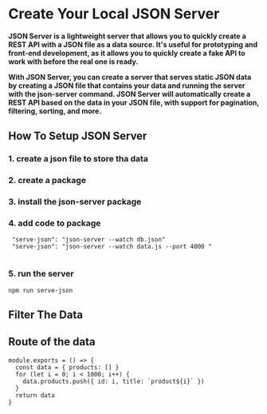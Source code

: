 # Create Your Local JSON Server

**JSON Server is a lightweight server that allows you to quickly create a REST API with a JSON file as a data source. It's useful for prototyping and front-end development, as it allows you to quickly create a fake API to work with before the real one is ready.**

**With JSON Server, you can create a server that serves static JSON data by creating a JSON file that contains your data and running the server with the json-server command. JSON Server will automatically create a REST API based on the data in your JSON file, with support for pagination, filtering, sorting, and more.**

## How To Setup JSON Server

### 1. create a json file to store tha data

### 2. create a package

### 3. install the json-server package

### 4. add code to package

```
 "serve-json": "json-server --watch db.json"
 "serve-json": "json-server --watch data.js --port 4000 "
 
```

### 5. run the server

```
npm run serve-json
```

## Filter The Data


## Route of the data
```
module.exports = () => {
  const data = { products: [] }
  for (let i = 0; i < 1000; i++) {
    data.products.push({ id: i, title: `product${i}` })
  }
  return data
}
```





